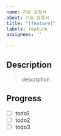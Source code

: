```yaml
---
name: 기능 요청서
about: 기능 요청서
title: "[feature]"
labels: feature
assignees: ''

---
```


## Description

> description

## Progress

- [ ] todo1
- [ ] todo2
- [ ] todo3
